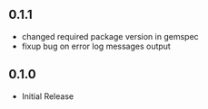 ## 0.1.1

* changed required package version in gemspec
* fixup bug on error log messages output

## 0.1.0

* Initial Release
